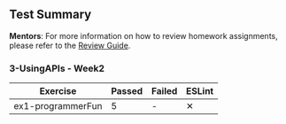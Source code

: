 ## Test Summary

**Mentors**: For more information on how to review homework assignments, please refer to the [Review Guide](https://github.com/HackYourFuture/mentors/blob/main/assignment-support/review-guide.md).

### 3-UsingAPIs - Week2

|     Exercise      | Passed | Failed | ESLint |
|-------------------|--------|--------|--------|
| ex1-programmerFun |   5    |   -    |   ✕    |
